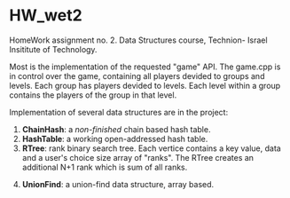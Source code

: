 # HW_wet2
HomeWork assignment no. 2. Data Structures course, Technion- Israel Insititute of Technology.

Most is the implementation of the requested "game" API. 
The game.cpp is in control over the game, containing all players devided to groups and levels.
Each group has players devided to levels.
Each level within a group contains the players of the group in that level.

Implementation of several data structures are in the project:
1. **ChainHash**: a _non-finished_ chain based hash table. 
2. **HashTable**: a working open-addressed hash table. 
3. **RTree**: rank binary search tree. Each vertice contains a key value, data and a user's choice size array of "ranks". 
The RTree creates an additional N+1 rank which is sum of all ranks. 
<!-- in the game the rank of this tree used to indicate different scores of the players-->
4. **UnionFind**: a union-find data structure, array based.  
